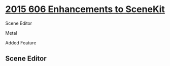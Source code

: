 # [2015 606 Enhancements to SceneKit](https://developer.apple.com/videos/play/wwdc2015/606/)


Scene Editor

Metal

Added Feature


## Scene Editor
